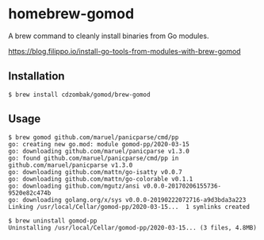 # homebrew-gomod

A brew command to cleanly install binaries from Go modules.

https://blog.filippo.io/install-go-tools-from-modules-with-brew-gomod

## Installation

```
$ brew install cdzombak/gomod/brew-gomod
```

## Usage

```
$ brew gomod github.com/maruel/panicparse/cmd/pp
go: creating new go.mod: module gomod-pp/2020-03-15
go: downloading github.com/maruel/panicparse v1.3.0
go: found github.com/maruel/panicparse/cmd/pp in github.com/maruel/panicparse v1.3.0
go: downloading github.com/mattn/go-isatty v0.0.7
go: downloading github.com/mattn/go-colorable v0.1.1
go: downloading github.com/mgutz/ansi v0.0.0-20170206155736-9520e82c474b
go: downloading golang.org/x/sys v0.0.0-20190222072716-a9d3bda3a223
Linking /usr/local/Cellar/gomod-pp/2020-03-15...  1 symlinks created

$ brew uninstall gomod-pp
Uninstalling /usr/local/Cellar/gomod-pp/2020-03-15... (3 files, 4.8MB)
```
